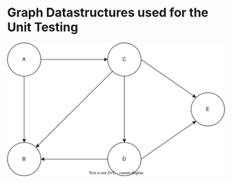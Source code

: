 # Graph Datastructures used for the Unit Testing

![Graph Example used to UnitTesting](directed_graph_structure.svg)